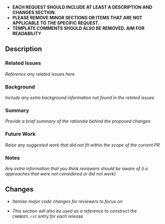 - **EACH REQUEST SHOULD INCLUDE AT LEAST A DESCRIPTION AND CHANGES SECTION.**
- **PLEASE REMOVE MINOR SECTIONS OR ITEMS THAT ARE NOT APPLICABLE TO THE SPECIFIC REQUEST.**
- **TEMPLATE COMMENTS SHOULD ALSO BE REMOVED. AIM FOR READABILITY**

## Description

### Related Issues
_Reference any related issues here_

### Background
_Include any extra background information not found in the related issues_

### Summary
_Provide a brief summary of the rationale behind the proposed changes_

### Future Work
_Raise any suggested work that did not fit within the scope of the current PR_

### Notes
_Any extra information that you think reviewers should be aware of 
(i.e. approaches that were not considered or did not work)_

## Changes
- _Itemise major code changes for reviewers to focus on_

- _This section will also be used as a reference to construct the `CHANGES.rst` entry for each release_
